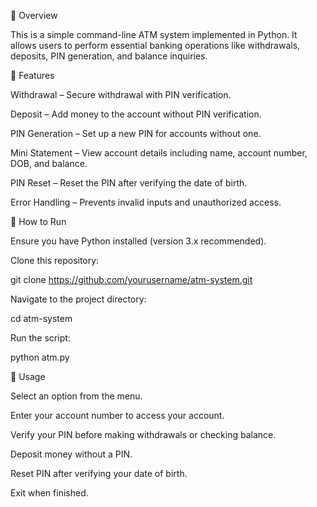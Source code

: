 📌 Overview

This is a simple command-line ATM system implemented in Python. It allows users to perform essential banking operations like withdrawals, deposits, PIN generation, and balance inquiries.

🔹 Features

Withdrawal – Secure withdrawal with PIN verification.

Deposit – Add money to the account without PIN verification.

PIN Generation – Set up a new PIN for accounts without one.

Mini Statement – View account details including name, account number, DOB, and balance.

PIN Reset – Reset the PIN after verifying the date of birth.

Error Handling – Prevents invalid inputs and unauthorized access.

🚀 How to Run

Ensure you have Python installed (version 3.x recommended).

Clone this repository:

git clone https://github.com/yourusername/atm-system.git

Navigate to the project directory:

cd atm-system

Run the script:

python atm.py

📌 Usage

Select an option from the menu.

Enter your account number to access your account.

Verify your PIN before making withdrawals or checking balance.

Deposit money without a PIN.

Reset PIN after verifying your date of birth.

Exit when finished.
